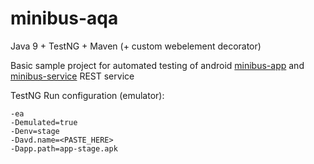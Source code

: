 # **minibus-aqa**

Java 9 + TestNG + Maven
(+ custom webelement decorator)

Basic sample project for automated testing of android [minibus-app](https://github.com/n3gbx/minibus-app) and [minibus-service](https://github.com/n3gbx/minibus-service) REST service

TestNG Run configuration (emulator):

```
-ea
-Demulated=true
-Denv=stage
-Davd.name=<PASTE_HERE>
-Dapp.path=app-stage.apk
```
